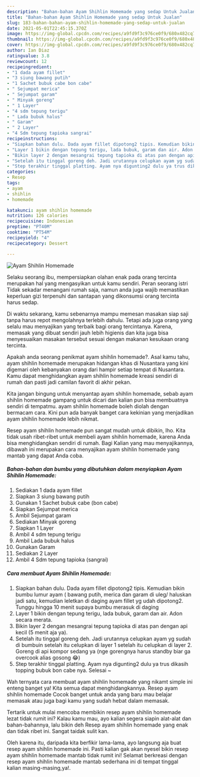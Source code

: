 ```yaml
---
description: "Bahan-bahan Ayam Shihlin Homemade yang sedap Untuk Jualan"
title: "Bahan-bahan Ayam Shihlin Homemade yang sedap Untuk Jualan"
slug: 183-bahan-bahan-ayam-shihlin-homemade-yang-sedap-untuk-jualan
date: 2021-05-01T22:45:15.370Z
image: https://img-global.cpcdn.com/recipes/a9fd9f3c976ce0f9/680x482cq70/ayam-shihlin-homemade-foto-resep-utama.jpg
thumbnail: https://img-global.cpcdn.com/recipes/a9fd9f3c976ce0f9/680x482cq70/ayam-shihlin-homemade-foto-resep-utama.jpg
cover: https://img-global.cpcdn.com/recipes/a9fd9f3c976ce0f9/680x482cq70/ayam-shihlin-homemade-foto-resep-utama.jpg
author: Ian Diaz
ratingvalue: 3.8
reviewcount: 12
recipeingredient:
- "1 dada ayam fillet"
- "3 siung bawang putih"
- "1 Sachet bubuk cabe bon cabe"
- " Sejumpat merica"
- " Sejumpat garam"
- " Minyak goreng"
- " 1 Layer"
- "4 sdm tepung terigu"
- " Lada bubuk halus"
- " Garam"
- " 2 Layer"
- "4 Sdm tepung tapioka sangrai"
recipeinstructions:
- "Siapkan bahan dulu. Dada ayam fillet dipotong2 tipis. Kemudian bikin bumbu lumur ayam ( bawang putih, merica dan garam di uleg/ haluskan jadi satu, kemudian leletkan di daging ayam fillet yg udah dipotong2. Tunggu hingga 10 menit supaya bumbu merasuk di daging"
- "Layer 1 bikin dengan tepung terigu, lada bubuk, garam dan air. Adon secara merata."
- "Bikin layer 2 dengan mesangrai tepung tapioka di atas pan dengan api kecil (5 menit aja ya)."
- "Setelah itu tinggal goreng deh. Jadi urutannya celupkan ayam yg sudah di bumbuin setelah itu celupkan di layer 1 setelah itu celupkan di layer 2. Goreng di api kompor sedang ya (nge gorengnya harus standby biar ga overcook alias gosong 😂)"
- "Step terakhir tinggal platting. Ayam nya digunting2 dulu ya trus dikasih topping bubuk bon cabe nya. Selesai ~"
categories:
- Resep
tags:
- ayam
- shihlin
- homemade

katakunci: ayam shihlin homemade 
nutrition: 126 calories
recipecuisine: Indonesian
preptime: "PT40M"
cooktime: "PT54M"
recipeyield: "4"
recipecategory: Dessert

---
```



![Ayam Shihlin Homemade](https://img-global.cpcdn.com/recipes/a9fd9f3c976ce0f9/680x482cq70/ayam-shihlin-homemade-foto-resep-utama.jpg)

Selaku seorang ibu, mempersiapkan olahan enak pada orang tercinta merupakan hal yang mengasyikan untuk kamu sendiri. Peran seorang istri Tidak sekadar menangani rumah saja, namun anda juga wajib memastikan keperluan gizi terpenuhi dan santapan yang dikonsumsi orang tercinta harus sedap.

Di waktu  sekarang, kamu sebenarnya mampu memesan masakan siap saji tanpa harus repot mengolahnya terlebih dahulu. Tetapi ada juga orang yang selalu mau menyajikan yang terbaik bagi orang tercintanya. Karena, memasak yang dibuat sendiri jauh lebih higienis dan kita juga bisa menyesuaikan masakan tersebut sesuai dengan makanan kesukaan orang tercinta. 



Apakah anda seorang penikmat ayam shihlin homemade?. Asal kamu tahu, ayam shihlin homemade merupakan hidangan khas di Nusantara yang kini digemari oleh kebanyakan orang dari hampir setiap tempat di Nusantara. Kamu dapat menghidangkan ayam shihlin homemade kreasi sendiri di rumah dan pasti jadi camilan favorit di akhir pekan.

Kita jangan bingung untuk menyantap ayam shihlin homemade, sebab ayam shihlin homemade gampang untuk dicari dan kalian pun bisa membuatnya sendiri di tempatmu. ayam shihlin homemade boleh diolah dengan bermacam cara. Kini pun ada banyak banget cara kekinian yang menjadikan ayam shihlin homemade lebih nikmat.

Resep ayam shihlin homemade pun sangat mudah untuk dibikin, lho. Kita tidak usah ribet-ribet untuk membeli ayam shihlin homemade, karena Anda bisa menghidangkan sendiri di rumah. Bagi Kalian yang mau menyajikannya, dibawah ini merupakan cara menyajikan ayam shihlin homemade yang mantab yang dapat Anda coba.

<!--inarticleads1-->

##### Bahan-bahan dan bumbu yang dibutuhkan dalam menyiapkan Ayam Shihlin Homemade:

1. Sediakan 1 dada ayam fillet
1. Siapkan 3 siung bawang putih
1. Gunakan 1 Sachet bubuk cabe (bon cabe)
1. Siapkan  Sejumpat merica
1. Ambil  Sejumpat garam
1. Sediakan  Minyak goreng
1. Siapkan  1 Layer
1. Ambil 4 sdm tepung terigu
1. Ambil  Lada bubuk halus
1. Gunakan  Garam
1. Sediakan  2 Layer
1. Ambil 4 Sdm tepung tapioka (sangrai)




<!--inarticleads2-->

##### Cara membuat Ayam Shihlin Homemade:

1. Siapkan bahan dulu. Dada ayam fillet dipotong2 tipis. Kemudian bikin bumbu lumur ayam ( bawang putih, merica dan garam di uleg/ haluskan jadi satu, kemudian leletkan di daging ayam fillet yg udah dipotong2. Tunggu hingga 10 menit supaya bumbu merasuk di daging
1. Layer 1 bikin dengan tepung terigu, lada bubuk, garam dan air. Adon secara merata.
1. Bikin layer 2 dengan mesangrai tepung tapioka di atas pan dengan api kecil (5 menit aja ya).
1. Setelah itu tinggal goreng deh. Jadi urutannya celupkan ayam yg sudah di bumbuin setelah itu celupkan di layer 1 setelah itu celupkan di layer 2. Goreng di api kompor sedang ya (nge gorengnya harus standby biar ga overcook alias gosong 😂)
1. Step terakhir tinggal platting. Ayam nya digunting2 dulu ya trus dikasih topping bubuk bon cabe nya. Selesai ~




Wah ternyata cara membuat ayam shihlin homemade yang nikamt simple ini enteng banget ya! Kita semua dapat menghidangkannya. Resep ayam shihlin homemade Cocok banget untuk anda yang baru mau belajar memasak atau juga bagi kamu yang sudah hebat dalam memasak.

Tertarik untuk mulai mencoba membikin resep ayam shihlin homemade lezat tidak rumit ini? Kalau kamu mau, ayo kalian segera siapin alat-alat dan bahan-bahannya, lalu bikin deh Resep ayam shihlin homemade yang enak dan tidak ribet ini. Sangat taidak sulit kan. 

Oleh karena itu, daripada kita berfikir lama-lama, ayo langsung aja buat resep ayam shihlin homemade ini. Pasti kalian gak akan nyesel bikin resep ayam shihlin homemade mantab tidak rumit ini! Selamat berkreasi dengan resep ayam shihlin homemade mantab sederhana ini di tempat tinggal kalian masing-masing,ya!.


